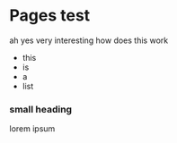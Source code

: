 # Pages test
ah yes very interesting how does this work


- this
- is
- a
- list

### small heading

lorem ipsum

